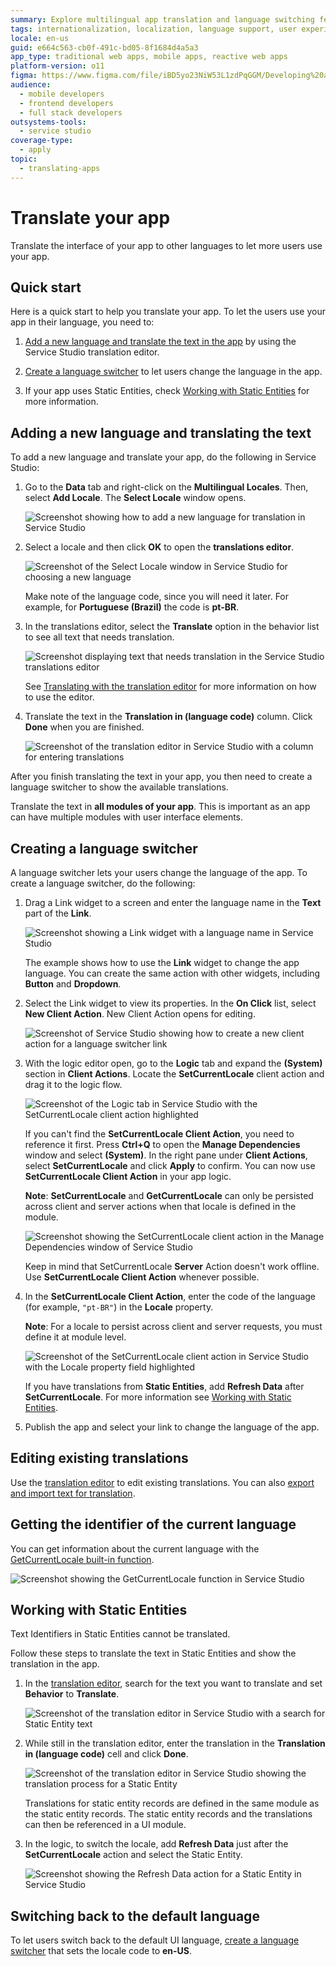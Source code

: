 ```yaml
---
summary: Explore multilingual app translation and language switching features in OutSystems 11 (O11) using Service Studio.
tags: internationalization, localization, language support, user experience, application development
locale: en-us
guid: e664c563-cb0f-491c-bd05-8f1684d4a5a3
app_type: traditional web apps, mobile apps, reactive web apps
platform-version: o11
figma: https://www.figma.com/file/iBD5yo23NiW53L1zdPqGGM/Developing%20an%20Application?node-id=249:45
audience:
  - mobile developers
  - frontend developers
  - full stack developers
outsystems-tools:
  - service studio
coverage-type:
  - apply
topic:
  - translating-apps
---
```


# Translate your app

Translate the interface of your app to other languages to let more users use your app.

## Quick start

Here is a quick start to help you translate your app. To let the users use your app in their language, you need to:

1. [Add a new language and translate the text in the app](#adding-a-new-language-and-translating-the-text) by using the Service Studio translation editor.

1. [Create a language switcher](#creating-a-language-switcher) to let users change the language in the app.

1. If your app uses Static Entities, check [Working with Static Entities](#working-with-static-entities) for more information.

## Adding a new language and translating the text

To add a new language and translate your app, do the following in Service Studio:

1. Go to the **Data** tab and right-click on the **Multilingual Locales**. Then, select **Add Locale**. The **Select Locale** window opens.

    ![Screenshot showing how to add a new language for translation in Service Studio](images/add-new-language-translation-ss.png "Adding a New Language in Service Studio")

1. Select a locale and then click **OK** to open the **translations editor**.

    ![Screenshot of the Select Locale window in Service Studio for choosing a new language](images/select-new-language-ss.png "Selecting a New Language")

    <div class="info" markdown="1">

    Make note of the language code, since you will need it later. For example, for **Portuguese (Brazil)** the code is **pt-BR**.

    </div>

1. In the translations editor, select the **Translate** option in the behavior list to see all text that needs translation.

    ![Screenshot displaying text that needs translation in the Service Studio translations editor](images/show-translatable-text-ss.png "Translatable Text in Service Studio")

    See [Translating with the translation editor](translation-editor.md) for more information on how to use the editor.

1. Translate the text in the **Translation in (language code)** column. Click **Done** when you are finished.

    ![Screenshot of the translation editor in Service Studio with a column for entering translations](images/enter-translation-ss.png "Entering Translations in Service Studio")
    
After you finish translating the text in your app, you then need to create a language switcher to show the available translations.

<div class="info" markdown="1">

Translate the text in **all modules of your app**. This is important as an app can have multiple modules with user interface elements.

</div>

## Creating a language switcher

A language switcher lets your users change the language of the app. To create a language switcher, do the following:

1. Drag a Link widget to a screen and enter the language name in the **Text** part of the **Link**. 

    ![Screenshot showing a Link widget with a language name in Service Studio](images/link-with-language-name-ss.png "Link Widget with Language Name")

    The example shows how to use the **Link** widget to change the app language. You can create the same action with other widgets, including **Button** and **Dropdown**.

1. Select the Link widget to view its properties. In the **On Click** list, select **New Client Action**. New Client Action opens for editing.

    ![Screenshot of Service Studio showing how to create a new client action for a language switcher link](images/new-client-action-for-link-ss.png "Creating a New Client Action for a Link")

1. With the logic editor open, go to the **Logic** tab and expand the **(System)** section in **Client Actions**. Locate the **SetCurrentLocale** client action and drag it to the logic flow.

    ![Screenshot of the Logic tab in Service Studio with the SetCurrentLocale client action highlighted](images/client-action-in-logic-tab.png "SetCurrentLocale Client Action in Logic Tab")

    <div class="info" markdown="1">

    If you can't find the **SetCurrentLocale Client Action**, you need to reference it first. Press **Ctrl+Q** to open the **Manage Dependencies** window and select **(System)**. In the right pane under **Client Actions**, select **SetCurrentLocale** and click **Apply** to confirm. You can now use **SetCurrentLocale Client Action** in your app logic. 
    
    **Note**: **SetCurrentLocale** and **GetCurrentLocale** can only be persisted across client and server actions when that locale is defined in the module.

    ![Screenshot showing the SetCurrentLocale client action in the Manage Dependencies window of Service Studio](images/set-current-locale-in-manage-dependencies.png "SetCurrentLocale in Manage Dependencies")

    </div>

    <div class="warning" markdown="1">

    Keep in mind that SetCurrentLocale **Server** Action doesn't work offline. Use **SetCurrentLocale Client Action** whenever possible. 

    </div>

1. In the **SetCurrentLocale Client Action**, enter the code of the language (for example, `"pt-BR"`) in the **Locale** property.

    **Note**: For a locale to persist across client and server requests, you must define it at module level. 

    ![Screenshot of the SetCurrentLocale client action in Service Studio with the Locale property field highlighted](images/locale-in-client-action.png "Locale Property in SetCurrentLocale Client Action")

    <div class="info" markdown="1">

    If you have translations from **Static Entities**, add **Refresh Data** after **SetCurrentLocale**. For more information see [Working with Static Entities](#working-with-static-entities).

    </div>

1. Publish the app and select your link to change the language of the app.

## Editing existing translations

Use the [translation editor](translation-editor.md) to edit existing translations. You can also [export and import text for translation](translation-management.md). 

## Getting the identifier of the current language

You can get information about the current language with the [GetCurrentLocale built-in function](<../../../ref/lang/auto/builtinfunction-environment.md#GetCurrentLocale>).

![Screenshot showing the GetCurrentLocale function in Service Studio](images/get-current-locale-language-ss.png "GetCurrentLocale Function in Service Studio")

## Working with Static Entities

<div class="info" markdown="1">

Text Identifiers in Static Entities cannot be translated.

</div>

Follow these steps to translate the text in Static Entities and show the translation in the app.

1. In the [translation editor](translation-editor.md), search for the text you want to translate and set **Behavior** to **Translate**.

    ![Screenshot of the translation editor in Service Studio with a search for Static Entity text](images/static-entity-search-ss.png "Static Entity Search in Translation Editor")

1. While still in the translation editor, enter the translation in the **Translation in (language code)** cell and click **Done**.

    ![Screenshot of the translation editor in Service Studio showing the translation process for a Static Entity](images/static-entity-translate-ss.png "Translating Static Entity in Translation Editor")
    
    <div class="info" markdown="1">

    Translations for static entity records are defined in the same module as the static entity 
    records. The static entity records and the translations can then be referenced in a UI module.
    
    </div>

1. In the logic, to switch the locale, add **Refresh Data** just after the **SetCurrentLocale** action and select the Static Entity.

    ![Screenshot showing the Refresh Data action for a Static Entity in Service Studio](images/static-entity-refresh-ss.png "Refreshing Static Entity Data")

## Switching back to the default language

To let users switch back to the default UI language, [create a language switcher](#creating-a-language-switcher) that sets the locale code to **en-US**.
